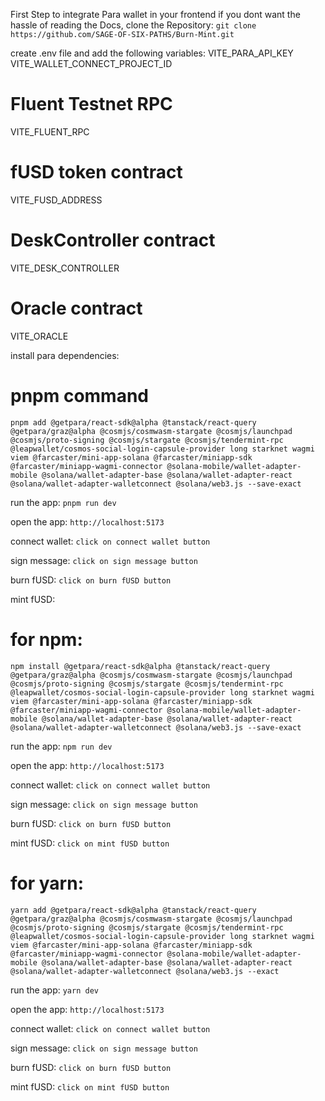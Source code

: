 First Step to integrate Para wallet in your frontend if you dont want the hassle of reading the Docs, clone the Repository:
```git clone https://github.com/SAGE-OF-SIX-PATHS/Burn-Mint.git```

create .env file and add the following variables:
VITE_PARA_API_KEY
VITE_WALLET_CONNECT_PROJECT_ID
# Fluent Testnet RPC
VITE_FLUENT_RPC

# fUSD token contract
VITE_FUSD_ADDRESS

# DeskController contract
VITE_DESK_CONTROLLER

# Oracle contract
VITE_ORACLE

install para dependencies: 
# pnpm command
```pnpm add @getpara/react-sdk@alpha @tanstack/react-query @getpara/graz@alpha @cosmjs/cosmwasm-stargate @cosmjs/launchpad @cosmjs/proto-signing @cosmjs/stargate @cosmjs/tendermint-rpc @leapwallet/cosmos-social-login-capsule-provider long starknet wagmi viem @farcaster/mini-app-solana @farcaster/miniapp-sdk @farcaster/miniapp-wagmi-connector @solana-mobile/wallet-adapter-mobile @solana/wallet-adapter-base @solana/wallet-adapter-react @solana/wallet-adapter-walletconnect @solana/web3.js --save-exact```

run the app: 
```pnpm run dev```

open the app: 
```http://localhost:5173```

connect wallet: 
```click on connect wallet button```

sign message: 
```click on sign message button```

burn fUSD: 
```click on burn fUSD button```

mint fUSD: 

# for npm: 
```npm install @getpara/react-sdk@alpha @tanstack/react-query @getpara/graz@alpha @cosmjs/cosmwasm-stargate @cosmjs/launchpad @cosmjs/proto-signing @cosmjs/stargate @cosmjs/tendermint-rpc @leapwallet/cosmos-social-login-capsule-provider long starknet wagmi viem @farcaster/mini-app-solana @farcaster/miniapp-sdk @farcaster/miniapp-wagmi-connector @solana-mobile/wallet-adapter-mobile @solana/wallet-adapter-base @solana/wallet-adapter-react @solana/wallet-adapter-walletconnect @solana/web3.js --save-exact```

run the app: 
```npm run dev```

open the app: 
```http://localhost:5173```

connect wallet: 
```click on connect wallet button```

sign message: 
```click on sign message button```

burn fUSD: 
```click on burn fUSD button```

mint fUSD: 
```click on mint fUSD button```

# for yarn:
```yarn add @getpara/react-sdk@alpha @tanstack/react-query @getpara/graz@alpha @cosmjs/cosmwasm-stargate @cosmjs/launchpad @cosmjs/proto-signing @cosmjs/stargate @cosmjs/tendermint-rpc @leapwallet/cosmos-social-login-capsule-provider long starknet wagmi viem @farcaster/mini-app-solana @farcaster/miniapp-sdk @farcaster/miniapp-wagmi-connector @solana-mobile/wallet-adapter-mobile @solana/wallet-adapter-base @solana/wallet-adapter-react @solana/wallet-adapter-walletconnect @solana/web3.js --exact```

run the app: 
```yarn dev```

open the app: 
```http://localhost:5173```

connect wallet: 
```click on connect wallet button```

sign message: 
```click on sign message button```

burn fUSD: 
```click on burn fUSD button```

mint fUSD: 
```click on mint fUSD button```

